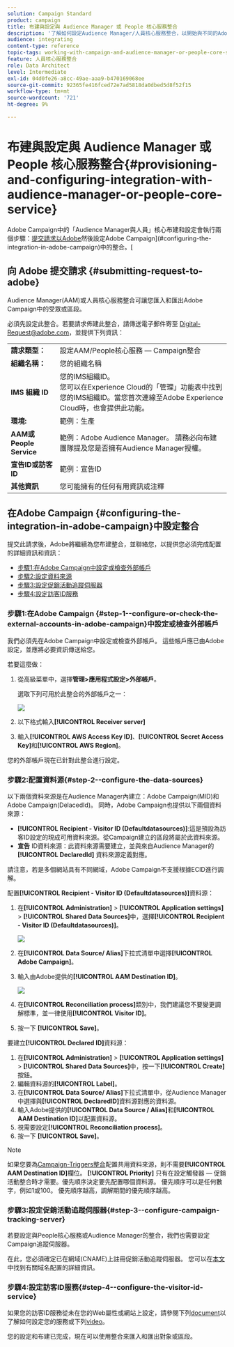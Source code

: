 ```yaml
---
solution: Campaign Standard
product: campaign
title: 布建與設定與 Audience Manager 或 People 核心服務整合
description: '了解如何設定Audience Manager/人員核心服務整合，以開始與不同的Adobe Experience Cloud解決方案共用受眾或區段。 '
audience: integrating
content-type: reference
topic-tags: working-with-campaign-and-audience-manager-or-people-core-service
feature: 人員核心服務整合
role: Data Architect
level: Intermediate
exl-id: 04d0fe26-a8cc-49ae-aaa9-b470169068ee
source-git-commit: 92365fe416fced72e7ad5818da0dbed5d8f52f15
workflow-type: tm+mt
source-wordcount: '721'
ht-degree: 9%

---
```


# 布建與設定與 Audience Manager 或 People 核心服務整合{#provisioning-and-configuring-integration-with-audience-manager-or-people-core-service}

Adobe Campaign中的「Audience Manager與人員」核心布建和設定會執行兩個步驟：[提交請求以Adobe](#submitting-request-to-adobe)然後設定Adobe Campaign](#configuring-the-integration-in-adobe-campaign)中的整合。[

## 向 Adobe 提交請求 {#submitting-request-to-adobe}

Audience Manager(AAM)或人員核心服務整合可讓您匯入和匯出Adobe Campaign中的受眾或區段。

必須先設定此整合。若要請求佈建此整合，請傳送電子郵件寄至 [Digital-Request@adobe.com](mailto:Digital-Request@adobe.com)，並提供下列資訊：

<table> 
 <tbody> 
  <tr> 
   <td> <strong>請求類型：</strong><br /> </td> 
   <td> 設定AAM/People核心服務 — Campaign整合 </td> 
  </tr> 
  <tr> 
   <td> <strong>組織名稱：</strong><br /> </td> 
   <td> 您的組織名稱 </td> 
  </tr> 
  <tr> 
   <td> <strong>IMS 組織 ID</strong><br /> </td> 
   <td> 您的IMS組織ID。 <br> 您可以在Experience Cloud的「管理」功能表中找到您的IMS組織ID。當您首次連線至Adobe Experience Cloud時，也會提供此功能。 </td> 
  </tr> 
  <tr> 
   <td> <strong>環境:</strong><br /> </td> 
   <td> 範例：生產 </td> 
  </tr> 
  <tr> 
   <td> <strong>AAM或People Service</strong><br /> </td> 
   <td> 範例：Adobe Audience Manager。 請務必向布建團隊提及您是否擁有Audience Manager授權。</td> 
  </tr> 
  <tr> 
   <td> <strong>宣告ID或訪客ID</strong><br /> </td> 
   <td> 範例：宣告ID </td> 
  </tr> 
  <tr> 
   <td> <strong>其他資訊</strong><br /> </td> 
   <td> 您可能擁有的任何有用資訊或注釋 </td> 
  </tr> 
 </tbody> 
</table>

## 在Adobe Campaign {#configuring-the-integration-in-adobe-campaign}中設定整合

提交此請求後，Adobe將繼續為您布建整合，並聯絡您，以提供您必須完成配置的詳細資訊和資訊：

* [步驟1:在Adobe Campaign中設定或檢查外部帳戶](#step-1--configure-or-check-the-external-accounts-in-adobe-campaign)
* [步驟2:設定資料來源](#step-2--configure-the-data-sources)
* [步驟3:設定促銷活動追蹤伺服器](#step-3--configure-campaign-tracking-server)
* [步驟4:設定訪客ID服務](#step-4--configure-the-visitor-id-service)

### 步驟1:在Adobe Campaign {#step-1--configure-or-check-the-external-accounts-in-adobe-campaign}中設定或檢查外部帳戶

我們必須先在Adobe Campaign中設定或檢查外部帳戶。 這些帳戶應已由Adobe設定，並應將必要資訊傳送給您。

若要這麼做：

1. 從高級菜單中，選擇&#x200B;**管理>應用程式設定>外部帳戶**。

   選取下列可用於此整合的外部帳戶之一：

   ![](assets/integration_aam_1.png)

1. 以下格式輸入&#x200B;**[!UICONTROL Receiver server]**
1. 輸入&#x200B;**[!UICONTROL AWS Access Key ID]**、**[!UICONTROL Secret Access Key]**&#x200B;和&#x200B;**[!UICONTROL AWS Region]**。

您的外部帳戶現在已針對此整合進行設定。

### 步驟2:配置資料源{#step-2--configure-the-data-sources}

以下兩個資料來源是在Audience Manager內建立：Adobe Campaign(MID)和Adobe Campaign(DelacedId)。 同時，Adobe Campaign也提供以下兩個資料來源：

* **[!UICONTROL Recipient - Visitor ID (Defaultdatasources)]**:這是預設為訪客ID設定的現成可用資料來源。從Campaign建立的區段將屬於此資料來源。
* **宣告** ID資料來源：此資料來源需要建立，並與來自Audience Manager的 **[!UICONTROL DeclaredId]** 資料來源定義對應。

請注意，若是多個網站具有不同網域，Adobe Campaign不支援根據ECID進行調解。

配置&#x200B;**[!UICONTROL Recipient - Visitor ID (Defaultdatasources)]**&#x200B;資料源：

1. 在&#x200B;**[!UICONTROL Administration]** > **[!UICONTROL Application settings]** > **[!UICONTROL Shared Data Sources]**&#x200B;中，選擇&#x200B;**[!UICONTROL Recipient - Visitor ID (Defaultdatasources)]**。

   ![](assets/integration_aam_2.png)

1. 在&#x200B;**[!UICONTROL Data Source/ Alias]**&#x200B;下拉式清單中選擇&#x200B;**[!UICONTROL Adobe Campaign]**。
1. 輸入由Adobe提供的&#x200B;**[!UICONTROL AAM Destination ID]**。

   ![](assets/integration_aam_3.png)

1. 在&#x200B;**[!UICONTROL Reconciliation process]**&#x200B;類別中，我們建議您不要變更調解標準，並一律使用&#x200B;**[!UICONTROL Visitor ID]**。
1. 按一下 **[!UICONTROL Save]**。

要建立&#x200B;**[!UICONTROL Declared ID]**&#x200B;資料源：

1. 在&#x200B;**[!UICONTROL Administration]** > **[!UICONTROL Application settings]** > **[!UICONTROL Shared Data Sources]**&#x200B;中，按一下&#x200B;**[!UICONTROL Create]**&#x200B;按鈕。
1. 編輯資料源的&#x200B;**[!UICONTROL Label]**。
1. 在&#x200B;**[!UICONTROL Data Source/ Alias]**&#x200B;下拉式清單中，從Audience Manager中選擇與&#x200B;**[!UICONTROL DeclaredID]**&#x200B;資料源對應的資料源。
1. 輸入Adobe提供的&#x200B;**[!UICONTROL Data Source / Alias]**&#x200B;和&#x200B;**[!UICONTROL AAM Destination ID]**&#x200B;以配置資料源。
1. 視需要設定&#x200B;**[!UICONTROL Reconciliation process]**。
1. 按一下 **[!UICONTROL Save]**。

>[!NOTE]
>
>如果您要為[Campaign-Triggers整合](../../integrating/using/configuring-triggers-in-experience-cloud.md)配置共用資料來源，則不需要&#x200B;**[!UICONTROL AAM Destination ID]**&#x200B;欄位。 **[!UICONTROL Priority]** 只有在設定觸發器 — 促銷活動整合時才需要。優先順序決定要先配置哪個資料源。 優先順序可以是任何數字，例如1或100。 優先順序越高，調解期間的優先順序越高。

### 步驟3:設定促銷活動追蹤伺服器{#step-3--configure-campaign-tracking-server}

若要設定與People核心服務或Audience Manager的整合，我們也需要設定Campaign追蹤伺服器。

在此，您必須確定已在網域(CNAME)上註冊促銷活動追蹤伺服器。 您可以在[本文](https://helpx.adobe.com/tw/campaign/kb/domain-name-delegation.html)中找到有關域名配置的詳細資訊。

### 步驟4:設定訪客ID服務{#step-4--configure-the-visitor-id-service}

如果您的訪客ID服務從未在您的Web屬性或網站上設定，請參閱下列[document](https://experienceleague.adobe.com/docs/id-service/using/implementation/setup-aam-analytics.html)以了解如何設定您的服務或下列[video](https://helpx.adobe.com/tw/marketing-cloud/how-to/email-marketing.html#step-two)。

您的設定和布建已完成，現在可以使用整合來匯入和匯出對象或區段。
